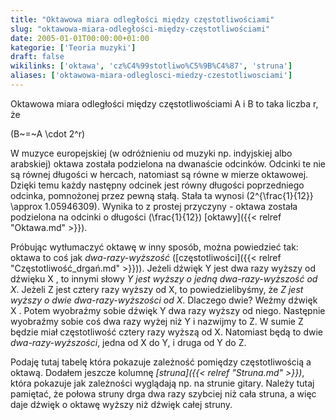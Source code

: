 ```yaml
---
title: "Oktawowa miara odległości między częstotliwościami"
slug: "oktawowa-miara-odległości-między-częstotliwościami"
date: 2005-01-01T00:00:00+01:00
kategorie: ['Teoria muzyki']
draft: false
wikilinks: ['oktawa', 'cz%C4%99stotliwo%C5%9B%C4%87', 'struna']
aliases: ['oktawowa-miara-odleglosci-miedzy-czestotliwosciami']
---
```

Oktawowa miara odległości między częstotliwościami A i B to taka liczba
r, że

\(B~=~A \cdot 2^r\)

W muzyce europejskiej (w odróżnieniu od muzyki np. indyjskiej albo
arabskiej) oktawa została podzielona na dwanaście odcinków. Odcinki te
nie są równej długości w hercach, natomiast są równe w mierze oktawowej.
Dzięki temu każdy następny odcinek jest równy długości poprzedniego
odcinka, pomnożonej przez pewną stałą. Stała ta wynosi
\(2^{\frac{1}{12}} \approx 1.05946309\). Wynika to z prostej przyczyny -
oktawa została podzielona na odcinki o długości \(\frac{1}{12}\)
[oktawy]({{< relref "Oktawa.md" >}}).

Próbując wytłumaczyć oktawę w inny sposób, można powiedzieć tak: oktawa
to coś jak *dwa-razy-wyższość*
([częstotliwości]({{< relref "Częstotliwość_drgań.md" >}})). Jeżeli dźwięk Y jest
dwa razy wyższy od dźwięku X , to innymi słowy *Y jest wyższy o jedną
dwa-razy-wyższość od X*. Jeżeli Z jest cztery razy wyższy od X, to
powiedzielibyśmy, że *Z jest wyższy o dwie dwa-razy-wyższości od X*.
Dlaczego dwie? Weźmy dźwięk X . Potem wyobraźmy sobie dźwięk Y dwa razy
wyższy od niego. Następnie wyobraźmy sobie coś dwa razy wyżej niż Y i
nazwijmy to Z. W sumie Z będzie miał częstotliwość cztery razy wyższą od
X. Natomiast będą to dwie *dwa-razy-wyższości*, jedna od X do Y, i druga
od Y do Z.

Podaję tutaj tabelę która pokazuje zależność pomiędzy częstotliwością a
oktawą. Dodałem jeszcze kolumnę *[struna]({{< relref "Struna.md" >}})*, która
pokazuje jak zależności wyglądają np. na strunie gitary. Należy tutaj
pamiętać, że połowa struny drga dwa razy szybciej niż cała struna, a
więc daje dźwięk o oktawę wyższy niż dźwięk całej struny.

